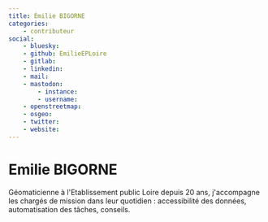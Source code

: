 ```yaml
---
title: Émilie BIGORNE
categories:
    - contributeur
social:
    - bluesky:
    - github: EmilieEPLoire
    - gitlab:
    - linkedin:
    - mail:
    - mastodon:
        - instance:
        - username:
    - openstreetmap:
    - osgeo:
    - twitter:
    - website:
---
```


# Emilie BIGORNE

<!-- --8<-- [start:author-sign-block] -->
Géomaticienne à l'Etablissement public Loire depuis 20 ans, j'accompagne les chargés de mission dans leur quotidien : accessibilité des données, automatisation des tâches, conseils.
<!-- --8<-- [end:author-sign-block] -->
